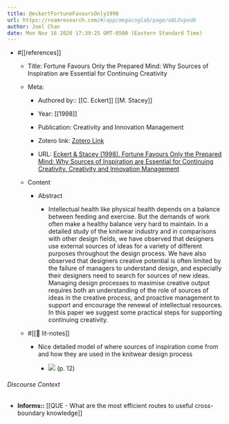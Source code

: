 ```yaml
---
title: @eckertFortuneFavoursOnly1998
url: https://roamresearch.com/#/app/megacoglab/page/o8LOvpxd6
author: Joel Chan
date: Mon Nov 16 2020 17:39:25 GMT-0500 (Eastern Standard Time)
---
```


- #[[references]]

    - Title: Fortune Favours Only the Prepared Mind: Why Sources of Inspiration are Essential for Continuing Creativity

    - Meta:

        - Authored by:: [[C. Eckert]] [[M. Stacey]]

        - Year: [[1998]]

        - Publication: Creativity and Innovation Management

        - Zotero link: [Zotero Link](zotero://select/items/1_66AK2I7H)

        - URL: [Eckert & Stacey (1998). Fortune Favours Only the Prepared Mind: Why Sources of Inspiration are Essential for Continuing Creativity. Creativity and Innovation Management](undefined)

    - Content

        - Abstract

            - Intellectual health like physical health depends on a balance between feeding and exercise. But the demands of work often make a healthy balance very hard to maintain. In a detailed study of the knitwear industry and in comparisons with other design fields, we have observed that designers use external sources of ideas for a variety of different purposes throughout the design process. We have also observed that designers creative potential is often limited by the failure of managers to understand design, and especially their designers need to search for sources of new ideas. Managing design processes to maximise creative output requires both an understanding of the role of sources of ideas in the creative process, and proactive management to support and encourage the renewal of intellectual resources. In this paper we suggest some practical steps for supporting continuing creativity.

    - #[[📝 lit-notes]]

        - Nice detailed model of where sources of inspiration come from and how they are used in the knitwear design process

            - ![](https://firebasestorage.googleapis.com/v0/b/firescript-577a2.appspot.com/o/imgs%2Fapp%2Fmegacoglab%2FIbm3juaRG_.png?alt=media&token=73d1ad7a-b835-4b45-b549-88be5c066ce9) (p. 12)

###### Discourse Context

- **Informs::** [[QUE - What are the most efficient routes to useful cross-boundary knowledge]]
